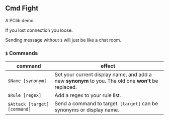 ## Cmd Fight

A PClib demo.

If you lost connection you loose.

Sending message without `$` will just be like a chat room.

### `$` Commands

|command|effect|
|-|-|
|`$Name [synonym]`|Set your current display name, and add a new **synonym** to you. The old one **won't** be replaced.|
|`$Rule [regex]`|Add a regex to your rule list.|
|`$Attack [target] [command]`|Send a command to target. `[target]` can be synonyms or display name.|